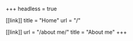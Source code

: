 +++
headless = true

[[link]]
title = "Home"
url = "/"

[[link]]
url = "/about me/"
title = "About me"
+++
